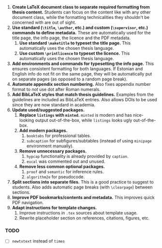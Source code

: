 1. **Create LaTeX document class to separate required formatting from thesis content.**
   Students can focus on the content like with any other document class, while the formatting technicalities they shouldn't be concerned with are out of sight.
2. **Use standard (`\title`, `\author`, etc.) and custom (`\supervisor`, etc.) commands to define metadata.**
   These are automatically used for the title page, the info page, the licence and the PDF metadata.
   1. **Use standard `\maketitle` to typeset the title page.**
      This automatically uses the chosen thesis language.
   2. **Use custom `\printlicence` to typeset the licence.**
      This automatically uses the chosen thesis language.
3. **Add environments and commands for typesetting the info page.**
   This ensures consistent formatting for both languages.
   If Estonian and English info do not fit on the same page, they will be automatically put on separate pages (as opposed to a random page break).
4. **Automate appendix section numbering.**
   Also fixes appendix number format to _not_ use dot after Roman numerals.
5. **Add BibLaTeX styles that match thesis guidelines.**
   Examples from the guidelines are included as BibLaTeX entries.
   Also allows DOIs to be used since they are now standard in academia.
6. **Update used/suggested packages.**
   1. **Replace `listings` with `minted`.**
      `minted` is modern and has nice-looking output out-of-the-box, while `listings` looks ugly out-of-the-box.
   2. **Add modern packages.**
      1. `booktabs` for professional tables.
      2. `subcaption` for subfigures/subtables (instead of using `minipage` environment manually).
   3. **Remove unnecessary packages.**
      1. `hypcap` functionality is already provided by `caption`.
      2. `eucal` was commented out and unused.
   4. **Remove less common optional packages.**
      1. `proof` and `semantic` for inference rules.
      2. `algorithm2e` for pseudocode.
7. **Split sections into separate files.**
   This is a good practice to suggest to students.
   Also adds automatic page breaks (with `\clearpage`) between sections.
8. **Improve PDF bookmarks/contents and metadata.**
   This improves quick PDF navigation.
9. **Adapt instructions for template changes.**
   1. Improve instructions in `.tex` sources about template usage.
   2. Rewrite placeholder section on references, citations, figures, etc.

### TODO
- [ ] `newtxtext` instead of `times`

